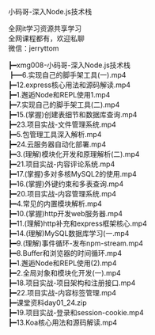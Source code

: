 小码哥-深入Node.js技术栈

全网it学习资源共享学习<br>全网课程都有，欢迎私聊<br>微信：jerryttom<br>

┣━xmg008-小码哥-深入Node.js技术栈<br> ┣━6.实现自己的脚手架工具(一).mp4<br> ┣━12.express核心用法和源码解读.mp4<br> ┣━1.邂逅Node和REPL使用1.mp4<br> ┣━7.实现自己的脚手架工具(二).mp4<br> ┣━15.(掌握)创建表细节和数据库查询.mp4<br> ┣━23.项目实战-文件管理系统.mp4<br> ┣━5.包管理工具深入解析.mp4<br> ┣━24.云服务器自动化部署.mp4<br> ┣━3.(理解)模块化开发和原理解析(二).mp4<br> ┣━21.项目实战-内容评论系统.mp4<br> ┣━17.(掌握)多对多核MySQL2的使用.mp4<br> ┣━16.(掌握)外键约束和多表查询.mp4<br> ┣━20.项目实战-内容管理系统.mp4<br> ┣━4.常见的内置模块解析.mp4<br> ┣━10.(掌握)http开发web服务器.mp4<br> ┣━11.(理解)http补充和express框架核心.mp4<br> ┣━14.(理解)MySQL数据库学习(一.mp4<br> ┣━9.(理解)事件循环-发布npm-stream.mp4<br> ┣━8.Buffer和浏览器的时间循环.mp4<br> ┣━1.邂逅Node和REPL使用(2).mp4<br> ┣━2.全局对象和模块化开发(一).mp4<br> ┣━18.项目实战-项目架构和注册接口.mp4<br> ┣━22.项目实战-内容标签管理.mp4<br> ┣━课堂资料day01_24.zip<br> ┣━19.项⽬实战-登录和session-cookie.mp4<br> ┣━13.Koa核心用法和源码解读.mp4